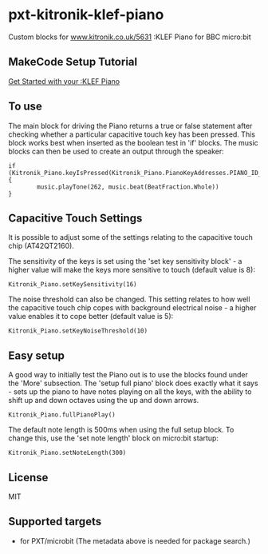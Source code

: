 # pxt-kitronik-klef-piano

Custom blocks for www.kitronik.co.uk/5631 :KLEF Piano for BBC micro:bit

## MakeCode Setup Tutorial

[Get Started with your :KLEF Piano](https://makecode.microbit.org/#tutorial:https://github.com/KitronikLtd/pxt-kitronik-klef-piano/KlefTutorial)

## To use

The main block for driving the Piano returns a true or false statement after checking whether a particular capacitive touch key has been pressed.
This block works best when inserted as the boolean test in 'if' blocks. The music blocks can then be used to create an output through the speaker:
```blocks
if (Kitronik_Piano.keyIsPressed(Kitronik_Piano.PianoKeyAddresses.PIANO_ID_KEY_K9)) {
        music.playTone(262, music.beat(BeatFraction.Whole))
}
```

## Capacitive Touch Settings

It is possible to adjust some of the settings relating to the capacitive touch chip (AT42QT2160).

The sensitivity of the keys is set using the 'set key sensitivity block' - a higher value will make the keys more sensitive to touch (default value is 8):
```blocks
Kitronik_Piano.setKeySensitivity(16)
```

The noise threshold can also be changed. This setting relates to how well the capacitive touch chip copes with background electrical noise - a higher value enables it to cope better (default value is 5):
```blocks
Kitronik_Piano.setKeyNoiseThreshold(10)
```

## Easy setup

A good way to initially test the Piano out is to use the blocks found under the 'More' subsection.
The 'setup full piano' block does exactly what it says - sets up the piano to have notes playing on all the keys, with the ability to shift up and down octaves using the up and down arrows.
```blocks
Kitronik_Piano.fullPianoPlay()
```
The default note length is 500ms when using the full setup block. To change this, use the 'set note length' block on micro:bit startup:
```blocks
Kitronik_Piano.setNoteLength(300)
```
## License

MIT

## Supported targets

* for PXT/microbit
(The metadata above is needed for package search.)
